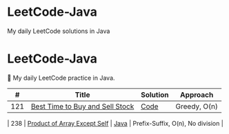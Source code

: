 # LeetCode-Java
My daily LeetCode solutions in Java
# LeetCode-Java

🚀 My daily LeetCode practice in Java.

| # | Title | Solution | Approach |
|---|-------|----------|----------|
| 121 | [Best Time to Buy and Sell Stock](https://leetcode.com/problems/best-time-to-buy-and-sell-stock/) | [Code](arrays/BestTimeToBuySellStock.java) | Greedy, O(n) |

| 238 | [Product of Array Except Self](https://leetcode.com/problems/product-of-array-except-self/) | [Java](arrays/ProductExceptSelf.java) | Prefix-Suffix, O(n), No division |